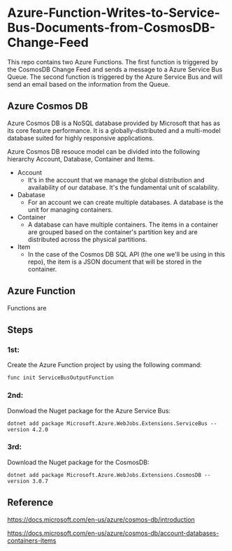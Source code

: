 # Azure-Function-Writes-to-Service-Bus-Documents-from-CosmosDB-Change-Feed

This repo contains two Azure Functions. The first function is triggered by the CosmosDB Change Feed and sends a message to a Azure Service Bus Queue. The second function is triggered by the Azure Service Bus and will send an email based on the information from the Queue.

## Azure Cosmos DB 
Azure Cosmos DB is a NoSQL database provided by Microsoft that has as its core feature performance. It is a globally-distributed and a multi-model database suited for highly responsive applications.

Azure Cosmos DB resouce model can be divided into the following hierarchy Account, Database, Container and Items.
* Account 
    * It's in the account that we manage the global distribution and availability of our database. It's the fundamental unit of scalability.
* Dabatase
    * For an account we can create multiple databases. A database is the unit for managing containers.
* Container
    * A database can have multiple containers. The items in a container are grouped based on the container's partition key and are distributed across the physical partitions.
* Item
    * In the case of the Cosmos DB SQL API (the one we'll be using in this repo), the item is a JSON document that will be stored in the container. 

## Azure Function
Functions are 


## Steps
### 1st: 

Create the Azure Function project by using the following command:

`func init ServiceBusOutputFunction`

### 2nd:

Donwload the Nuget package for the Azure Service Bus: 

`dotnet add package Microsoft.Azure.WebJobs.Extensions.ServiceBus --version 4.2.0`

### 3rd:

Download the Nuget package for the CosmosDB:

`dotnet add package Microsoft.Azure.WebJobs.Extensions.CosmosDB --version 3.0.7`

## Reference
https://docs.microsoft.com/en-us/azure/cosmos-db/introduction

https://docs.microsoft.com/en-us/azure/cosmos-db/account-databases-containers-items